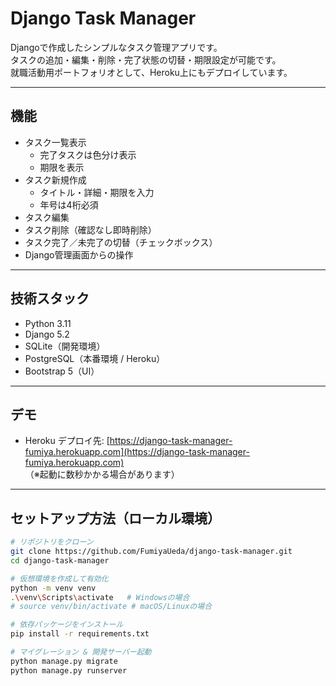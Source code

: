 # Django Task Manager

Djangoで作成したシンプルなタスク管理アプリです。  
タスクの追加・編集・削除・完了状態の切替・期限設定が可能です。  
就職活動用ポートフォリオとして、Heroku上にもデプロイしています。

---

## 機能

- タスク一覧表示
  - 完了タスクは色分け表示
  - 期限を表示
- タスク新規作成
  - タイトル・詳細・期限を入力
  - 年号は4桁必須
- タスク編集
- タスク削除（確認なし即時削除）
- タスク完了／未完了の切替（チェックボックス）
- Django管理画面からの操作

---

## 技術スタック

- Python 3.11
- Django 5.2
- SQLite（開発環境）
- PostgreSQL（本番環境 / Heroku）
- Bootstrap 5（UI）

---

## デモ

- Heroku デプロイ先: [https://django-task-manager-fumiya.herokuapp.com](https://django-task-manager-fumiya.herokuapp.com)  
  （※起動に数秒かかる場合があります）

---

## セットアップ方法（ローカル環境）

```bash
# リポジトリをクローン
git clone https://github.com/FumiyaUeda/django-task-manager.git
cd django-task-manager

# 仮想環境を作成して有効化
python -m venv venv
.\venv\Scripts\activate   # Windowsの場合
# source venv/bin/activate # macOS/Linuxの場合

# 依存パッケージをインストール
pip install -r requirements.txt

# マイグレーション & 開発サーバー起動
python manage.py migrate
python manage.py runserver
